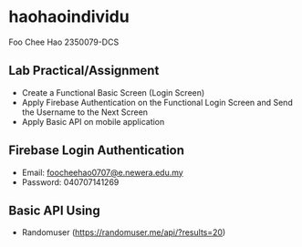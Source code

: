 # haohaoindividu

Foo Chee Hao 2350079-DCS

## Lab Practical/Assignment

- Create a Functional Basic Screen (Login Screen)
- Apply Firebase Authentication on the Functional Login Screen and Send the Username to the Next Screen
- Apply Basic API on mobile application

## Firebase Login Authentication
- Email: foocheehao0707@e.newera.edu.my
- Password: 040707141269

## Basic API Using
- Randomuser (https://randomuser.me/api/?results=20)

